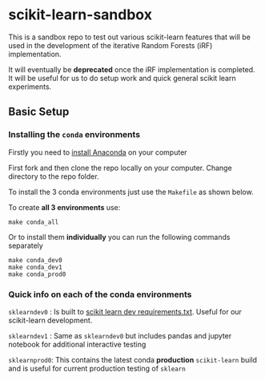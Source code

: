 # scikit-learn-sandbox
This is a sandbox repo to test out various scikit-learn features that will be used in the development of the iterative Random Forests (iRF) implementation.

It will eventually be **deprecated** once the iRF implementation is completed. It will be useful for us to do setup work and quick general scikit learn experiments.

## Basic Setup

### Installing the `conda` environments

Firstly you need to [install Anaconda](https://www.continuum.io/downloads) on your computer

First fork and then clone the repo locally on your computer. Change directory to the repo folder.

To install the 3 conda environments just use the `Makefile` as shown below.

To create **all 3 environments** use:

```
make conda_all
```

Or to install them **individually** you can run the following commands separately

```
make conda_dev0
make conda_dev1
make conda_prod0
```

### Quick info on each of the conda environments

`sklearndev0` : Is built to [scikit learn dev requirements.txt](https://github.com/scikit-learn/scikit-learn/blob/master/build_tools/appveyor/requirements.txt). Useful for our scikit-learn development.

`sklearndev1` : Same as `sklearndev0` but includes pandas and jupyter notebook for additional interactive testing

`sklearnprod0`: This contains the latest conda **production** `scikit-learn` build and is useful for current production testing of `sklearn`

